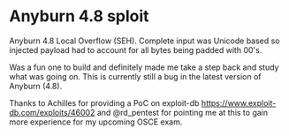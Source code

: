 # Anyburn 4.8 sploit
Anyburn 4.8 Local Overflow (SEH). Complete input was Unicode based so injected payload had to account for all bytes being padded with 00's. 

Was a fun one to build and definitely made me take a step back and study what was going on. This is currently still a bug in the latest version of Anyburn (4.8).

Thanks to Achilles for providing a PoC on exploit-db https://www.exploit-db.com/exploits/46002 and @rd_pentest for pointing me at this to gain more experience for my upcoming OSCE exam.
